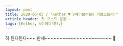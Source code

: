 ```yaml
---
layout: post
title: 2020-06-03 / "Kether ♥ v아이브러브v 러브스토리♡"
article_header: 첫 포스트 성공~~
tags: [Kether, v아이브러브v]
---
```


하 된다된다~~~ 만세~~~~~~~~~~~~~~~~~~~~~~~ :ghost:
